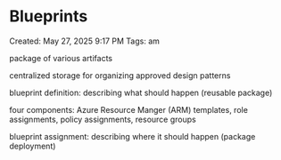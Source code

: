 # Blueprints

Created: May 27, 2025 9:17 PM
Tags: am

package of various artifacts

centralized storage for organizing approved design patterns

blueprint definition: describing what should happen (reusable package)

four components: Azure Resource Manger (ARM) templates, role assignments, policy assignments, resource groups

blueprint assignment: describing where it should happen (package deployment)